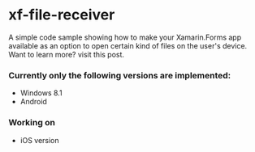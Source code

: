 # xf-file-receiver
A simple code sample showing how to make your Xamarin.Forms app available as an option to open certain kind of files on the user's device. Want to learn more? visit this post.


### Currently only the following versions are implemented:  

 - Windows 8.1
 - Android
 
### Working on  

 - iOS version
 
